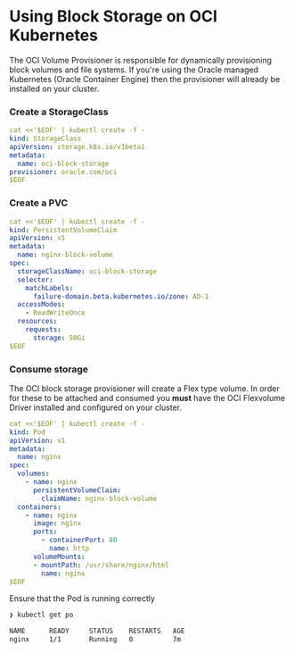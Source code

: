 # Using Block Storage on OCI Kubernetes 

The OCI Volume Provisioner is responsible for dynamically provisioning block volumes and file systems. If you're using the Oracle managed Kubernetes (Oracle Container Engine) then the provisioner will already be installed on your cluster.

### Create a StorageClass

```yaml
cat <<'$EOF' | kubectl create -f -
kind: StorageClass
apiVersion: storage.k8s.io/v1beta1
metadata:
  name: oci-block-storage
provisioner: oracle.com/oci
$EOF  
```

### Create a PVC

```yaml
cat <<'$EOF' | kubectl create -f -
kind: PersistentVolumeClaim
apiVersion: v1
metadata:
  name: nginx-block-volume
spec:
  storageClassName: oci-block-storage
  selector:
    matchLabels:
      failure-domain.beta.kubernetes.io/zone: AD-1
  accessModes:
    - ReadWriteOnce
  resources:
    requests:
      storage: 50Gi
$EOF  
```

### Consume storage

The OCI block storage provisioner will create a Flex type volume. In order for these to be attached and consumed you **must** have the OCI Flexvolume Driver installed and configured on your cluster.

```yaml
cat <<'$EOF' | kubectl create -f -
kind: Pod
apiVersion: v1
metadata:
  name: nginx
spec:
  volumes:
    - name: nginx
      persistentVolumeClaim:
        claimName: nginx-block-volume
  containers:
    - name: nginx
      image: nginx
      ports:
        - containerPort: 80
          name: http
      volumeMounts:
      - mountPath: /usr/share/nginx/html
        name: nginx
$EOF 
```

Ensure that the Pod is running correctly 

```sh
❯ kubectl get po

NAME      READY     STATUS    RESTARTS   AGE
nginx     1/1       Running   0          7m
```
